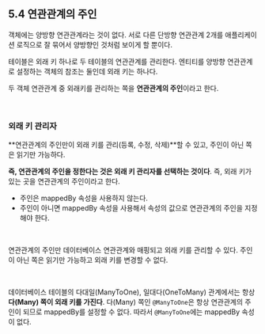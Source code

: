 ## 5.4 연관관계의 주인

객체에는 양방향 연관관계라는 것이 없다. 서로 다른 단방향 연관관계 2개를 애플리케이션 로직으로 잘 묶어서 양방향인 것처럼 보이게 할 뿐이다.

테이블은 외래 키 하나로 두 테이블의 연관관계를 관리한다. 엔티티를 양방향 연관관계로 설정하는 객체의 참조는 둘인데 외래 키는 하나다. 

두 객체 연관관계 중 외래키를 관리하는 쪽을 **연관관계의 주인**이라고 한다.

<br>

### 외래 키 관리자

**연관관계의 주인만이 외래 키를 관리(등록, 수정, 삭제)**할 수 있고, 주인이 아닌 쪽은 읽기만 가능하다.

**즉, 연관관계의 주인을 정한다는 것은 외래 키 관리자를 선택하는 것이다**. 즉, 외래 키가 있는 곳을 연관관계의 주인이라고 한다.

+ 주인은 mappedBy 속성을 사용하지 않는다.
+ 주인이 아니면 mappedBy 속성을 사용해서 속성의 값으로 연관관계의 주인을 지정해야 한다.

<br>

연관관계의 주인만 데이터베이스 연관관계와 매핑되고 외래 키를 관리할 수 있다. 주인이 아닌 쪽은 읽기만 가능하고 외래 키를 변경할 수 없다.

<br>

데이터베이스 테이블의 다대일(ManyToOne), 일대다(OneToMany) 관계에서는 항상 **다(Many) 쪽이 외래 키를 가진다**. 다(Many) 쪽인 `@ManyToOne`은 항상 연관관계의 주인이 되므로 mappedBy를 설정할 수 없다. 따라서 `@ManyToOne`에는 mappedBy 속성이 없다.